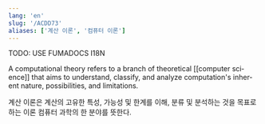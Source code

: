 ```yaml
---
lang: 'en'
slug: '/ACDD73'
aliases: ['계산 이론', '컴퓨터 이론']
---
```



TODO: USE FUMADOCS I18N

<div lang='en-US'>

A computational theory refers to a branch of theoretical [[computer science]] that aims to understand, classify, and analyze computation's inherent nature, possibilities, and limitations.

</div>


<div lang='ko-KR'>

계산 이론은 계산의 고유한 특성, 가능성 및 한계를 이해, 분류 및 분석하는 것을 목표로 하는 이론 컴퓨터 과학의 한 분야를 뜻한다.

</div>

